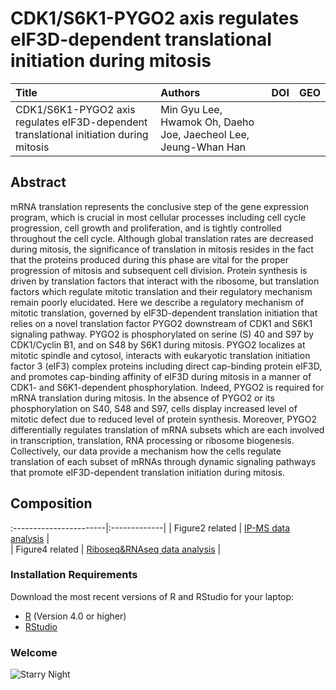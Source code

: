 # CDK1/S6K1-PYGO2 axis regulates eIF3D-dependent translational initiation during mitosis
| Title | Authors | DOI | GEO |
:----------|:-------------|:----------|:----------|
| CDK1/S6K1-PYGO2 axis regulates eIF3D-dependent translational initiation during mitosis | Min Gyu Lee, Hwamok Oh, Daeho Joe, Jaecheol Lee, Jeung-Whan Han | |  |

## Abstract
mRNA translation represents the conclusive step of the gene expression program, which is crucial in most cellular processes including cell cycle progression, cell growth and proliferation, and is tightly controlled throughout the cell cycle. Although global translation rates are decreased during mitosis, the significance of translation in mitosis resides in the fact that the proteins produced during this phase are vital for the proper progression of mitosis and subsequent cell division. Protein synthesis is driven by translation factors that interact with the ribosome, but translation factors which regulate mitotic translation and their regulatory mechanism remain poorly elucidated. Here we describe a regulatory mechanism of mitotic translation, governed by eIF3D-dependent translation initiation that relies on a novel translation factor PYGO2 downstream of CDK1 and S6K1 signaling pathway. PYGO2 is phosphorylated on serine (S) 40 and S97 by CDK1/Cyclin B1, and on S48 by S6K1 during mitosis. PYGO2 localizes at mitotic spindle and cytosol, interacts with eukaryotic translation initiation factor 3 (eIF3) complex proteins including direct cap-binding protein eIF3D, and promotes cap-binding affinity of eIF3D during mitosis in a manner of CDK1- and S6K1-dependent phosphorylation. Indeed, PYGO2 is required for mRNA translation during mitosis. In the absence of PYGO2 or its phosphorylation on S40, S48 and S97, cells display increased level of mitotic defect due to reduced level of protein synthesis. Moreover, PYGO2 differentially regulates translation of mRNA subsets which are each involved in transcription, translation, RNA processing or ribosome biogenesis. Collectively, our data provide a mechanism how the cells regulate translation of each subset of mRNAs through dynamic signaling pathways that promote eIF3D-dependent translation initiation during mitosis.  

## Composition

:-----------------------|:-------------|
| Figure2 related	| [IP-MS data analysis](ms_data_processing/) |  
| Figure4 related	| [Riboseq&RNAseq data analysis](riboseq_rnaseq_processing/) |  

### Installation Requirements

Download the most recent versions of R and RStudio for your laptop:

 - [R](http://lib.stat.cmu.edu/R/CRAN/) (Version 4.0 or higher)
 - [RStudio](https://www.rstudio.com/products/rstudio/download/#download)

### Welcome
![Starry Night](https://github.com/DaehoJoe/riboseq_project/assets/82928940/6cd5803f-2e7d-424f-aafe-75c2bcffe3f0)
